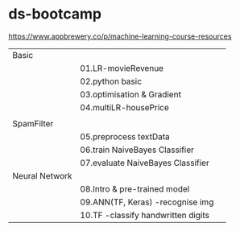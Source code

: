 # ds-bootcamp

https://www.appbrewery.co/p/machine-learning-course-resources

|                |                                    |     |
| -------------- | ---------------------------------- | --- |
| Basic          |                                    |     |
|                | 01.LR-movieRevenue                 |     |
|                | 02.python basic                    |     |
|                | 03.optimisation & Gradient         |     |
|                | 04.multiLR-housePrice              |     |
|                |                                    |     |
| SpamFilter     |                                    |     |
|                | 05.preprocess textData             |     |
|                | 06.train NaiveBayes Classifier     |     |
|                | 07.evaluate NaiveBayes Classifier  |     |
| Neural Network |                                    |     |
|                | 08.Intro & pre-trained model       |     |
|                | 09.ANN(TF, Keras) -recognise img   |     |
|                | 10.TF -classify handwritten digits |     |

